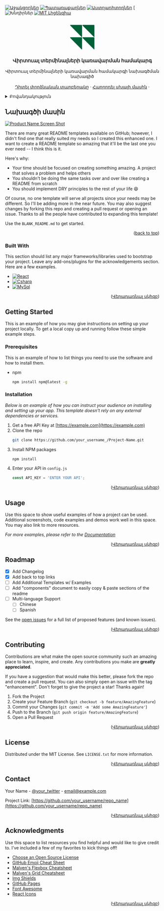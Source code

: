 <a name="readme-top"></a>

[![Աջակցողներ][contributors-shield]][contributors-url]
[![Պատառաքաղներ][forks-shield]][forks-url]
[![Աստղադիտողներ][stars-shield]][stars-url]
[![[Խնդիրներ][issues-shield]][issues-url]
[![MIT Լիցենզիա][license-shield]][license-url]



<!-- PROJECT LOGO -->
<br />
<div align="center">
    <img src="images/logo.png" alt="Logo" width="80" height="80">

  <h3 align="center">Վիրտուալ տերմինալների կառավարման համակարգ</h3>

  <p align="center">
    Վիրտուալ տերմինալների կառավարման համակարգի նախագծման նախագիծ
    <br />
    <br />
    <a href="https://github.com/hgzraryan/Ufar-TMS-Progect">Դիտել փորձնական տարբերակը</a>
    ·
    <a href="https://github.com/hgzraryan/Ufar-TMS-Progect/issues">Հաղորդել սխալի մասին</a>
    ·
  </p>
</div>



<!-- TABLE OF CONTENTS -->
<details>
  <summary>Բովանդակություն</summary>
  <ol>
    <li>
      <a href="#about-the-project">Նախագծի մասին</a>
      <ul>
        <li><a href="#built-with">Built With</a></li>
      </ul>
    </li>
    <li>
      <a href="#getting-started">Getting Started</a>
      <ul>
        <li><a href="#prerequisites">Prerequisites</a></li>
        <li><a href="#installation">Installation</a></li>
      </ul>
    </li>
    <li><a href="#usage">Usage</a></li>
    <li><a href="#roadmap">Roadmap</a></li>
    <li><a href="#contributing">Contributing</a></li>
    <li><a href="#license">License</a></li>
    <li><a href="#contact">Contact</a></li>
    <li><a href="#acknowledgments">Acknowledgments</a></li>
  </ol>
</details>



<!-- ABOUT THE PROJECT -->
## Նախագծի մասին

[![Product Name Screen Shot][product-screenshot]](https://example.com)

There are many great README templates available on GitHub; however, I didn't find one that really suited my needs so I created this enhanced one. I want to create a README template so amazing that it'll be the last one you ever need -- I think this is it.

Here's why:
* Your time should be focused on creating something amazing. A project that solves a problem and helps others
* You shouldn't be doing the same tasks over and over like creating a README from scratch
* You should implement DRY principles to the rest of your life :smile:

Of course, no one template will serve all projects since your needs may be different. So I'll be adding more in the near future. You may also suggest changes by forking this repo and creating a pull request or opening an issue. Thanks to all the people have contributed to expanding this template!

Use the `BLANK_README.md` to get started.

<p align="right">(<a href="#readme-top">back to top</a>)</p>



### Built With

This section should list any major frameworks/libraries used to bootstrap your project. Leave any add-ons/plugins for the acknowledgements section. Here are a few examples.

* [![React][React.js]][React-url]
* [![Csharp][Csharp.com]][Csharp-url]
* [![MySql][MySql.com]][MySql-url]


<p align="right">(<a href="#readme-top">Վերադառնալ սկիզբ</a>)</p>



<!-- GETTING STARTED -->
## Getting Started

This is an example of how you may give instructions on setting up your project locally.
To get a local copy up and running follow these simple example steps.

### Prerequisites

This is an example of how to list things you need to use the software and how to install them.
* npm
  ```sh
  npm install npm@latest -g
  ```

### Installation

_Below is an example of how you can instruct your audience on installing and setting up your app. This template doesn't rely on any external dependencies or services._

1. Get a free API Key at [https://example.com](https://example.com)
2. Clone the repo
   ```sh
   git clone https://github.com/your_username_/Project-Name.git
   ```
3. Install NPM packages
   ```sh
   npm install
   ```
4. Enter your API in `config.js`
   ```js
   const API_KEY = 'ENTER YOUR API';
   ```

<p align="right">(<a href="#readme-top">Վերադառնալ սկիզբ</a>)</p>



<!-- USAGE EXAMPLES -->
## Usage

Use this space to show useful examples of how a project can be used. Additional screenshots, code examples and demos work well in this space. You may also link to more resources.

_For more examples, please refer to the [Documentation](https://example.com)_

<p align="right">(<a href="#readme-top">Վերադառնալ սկիզբ</a>)</p>



<!-- ROADMAP -->
## Roadmap

- [x] Add Changelog
- [x] Add back to top links
- [ ] Add Additional Templates w/ Examples
- [ ] Add "components" document to easily copy & paste sections of the readme
- [ ] Multi-language Support
    - [ ] Chinese
    - [ ] Spanish

See the [open issues](https://github.com/othneildrew/Best-README-Template/issues) for a full list of proposed features (and known issues).

<p align="right">(<a href="#readme-top">Վերադառնալ սկիզբ</a>)</p>



<!-- CONTRIBUTING -->
## Contributing

Contributions are what make the open source community such an amazing place to learn, inspire, and create. Any contributions you make are **greatly appreciated**.

If you have a suggestion that would make this better, please fork the repo and create a pull request. You can also simply open an issue with the tag "enhancement".
Don't forget to give the project a star! Thanks again!

1. Fork the Project
2. Create your Feature Branch (`git checkout -b feature/AmazingFeature`)
3. Commit your Changes (`git commit -m 'Add some AmazingFeature'`)
4. Push to the Branch (`git push origin feature/AmazingFeature`)
5. Open a Pull Request

<p align="right">(<a href="#readme-top">Վերադառնալ սկիզբ</a>)</p>



<!-- LICENSE -->
## License

Distributed under the MIT License. See `LICENSE.txt` for more information.

<p align="right">(<a href="#readme-top">Վերադառնալ սկիզբ</a>)</p>



<!-- CONTACT -->
## Contact

Your Name - [@your_twitter](https://twitter.com/your_username) - email@example.com

Project Link: [https://github.com/your_username/repo_name](https://github.com/your_username/repo_name)

<p align="right">(<a href="#readme-top">Վերադառնալ սկիզբ</a>)</p>



<!-- ACKNOWLEDGMENTS -->
## Acknowledgments

Use this space to list resources you find helpful and would like to give credit to. I've included a few of my favorites to kick things off!

* [Choose an Open Source License](https://choosealicense.com)
* [GitHub Emoji Cheat Sheet](https://www.webpagefx.com/tools/emoji-cheat-sheet)
* [Malven's Flexbox Cheatsheet](https://flexbox.malven.co/)
* [Malven's Grid Cheatsheet](https://grid.malven.co/)
* [Img Shields](https://shields.io)
* [GitHub Pages](https://pages.github.com)
* [Font Awesome](https://fontawesome.com)
* [React Icons](https://react-icons.github.io/react-icons/search)

<p align="right">(<a href="#readme-top">Վերադառնալ սկիզբ</a>)</p>






<!-- MARKDOWN LINKS & IMAGES -->
<!-- https://www.markdownguide.org/basic-syntax/#reference-style-links -->
[contributors-shield]: https://img.shields.io/github/contributors/othneildrew/Best-README-Template.svg?style=for-the-badge
[contributors-url]: https://github.com/hgzraryan/Ufar-TMS-Progect/graphs/contributors



[forks-shield]: https://img.shields.io/github/forks/othneildrew/Best-README-Template.svg?style=for-the-badge
[forks-url]: https://github.com/hgzraryan/Ufar-TMS-Progect/network/members


[stars-shield]: https://img.shields.io/github/stars/othneildrew/Best-README-Template.svg?style=for-the-badge
[stars-url]: https://github.com/hgzraryan/Ufar-TMS-Progect/stargazers



[issues-shield]: https://img.shields.io/github/issues/othneildrew/Best-README-Template.svg?style=for-the-badge
[issues-url]: https://github.com/hgzraryan/Ufar-TMS-Progect/issues



[license-shield]: https://img.shields.io/github/license/othneildrew/Best-README-Template.svg?style=for-the-badge
[license-url]: https://github.com/hgzraryan/Ufar-TMS-Progect/blob/main/LICENSE.txt



[product-screenshot]: images/screenshot.png
[React.js]: https://img.shields.io/badge/React-20232A?style=for-the-badge&logo=react&logoColor=61DAFB
[React-url]: https://reactjs.org/
[MySql.com]: https://img.shields.io/badge/mysql-%2300f.svg?style=for-the-badge&logo=mysql&logoColor=white
[MySql-url]: https://MySql.com 

[Csharp.com]: https://img.shields.io/badge/c%23-%23239120.svg?style=for-the-badge&logo=c-sharp&logoColor=white
[Csharp-url]: https://csharp.com 
